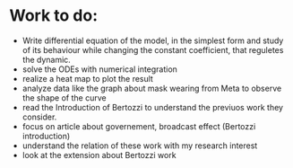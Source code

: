 # Work to do:

- Write differential equation of the model, in the simplest form and study of its behaviour while changing the constant coefficient, that reguletes the dynamic.  
- solve the ODEs with numerical integration
- realize a heat map to plot the result
- analyze data like the graph about mask wearing from Meta to observe the shape of the curve
- read the Introduction of Bertozzi to understand the previuos work they consider.
- focus on article about governement, broadcast effect (Bertozzi introduction)
- understand the relation of these work with my research interest
- look at the extension about Bertozzi work
